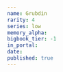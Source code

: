 ```yaml
---
name: Grubdin
rarity: 4
series: low
memory_alpha:
bigbook_tier: -1
in_portal:
date:
published: true
---
```




